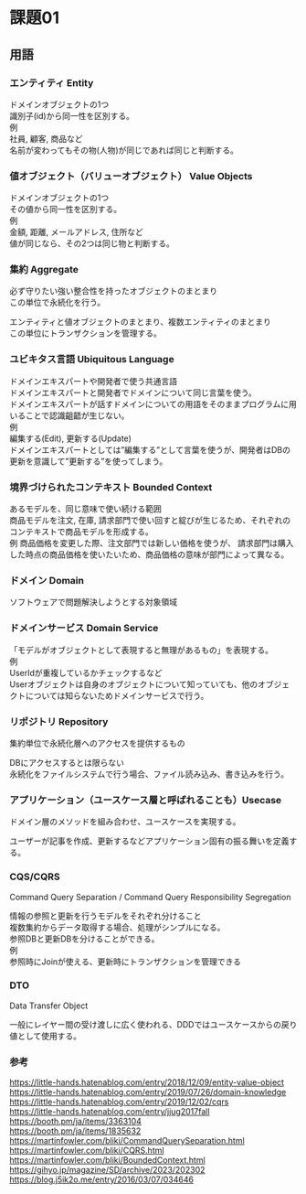 # 課題01

## 用語

### エンティティ Entity

ドメインオブジェクトの1つ  
識別子(id)から同一性を区別する。  
例  
社員, 顧客, 商品など  
名前が変わってもその物(人物)が同じであれば同じと判断する。  

### 値オブジェクト（バリューオブジェクト） Value Objects

ドメインオブジェクトの1つ  
その値から同一性を区別する。  
例  
金額, 距離, メールアドレス, 住所など  
値が同じなら、その2つは同じ物と判断する。  

### 集約 Aggregate

必ず守りたい強い整合性を持ったオブジェクトのまとまり  
この単位で永続化を行う。  

エンティティと値オブジェクトのまとまり、複数エンティティのまとまり  
この単位にトランザクションを管理する。  

### ユビキタス言語 Ubiquitous Language

ドメインエキスパートや開発者で使う共通言語  
ドメインエキスパートと開発者でドメインについて同じ言葉を使う。  
ドメインエキスパートが話すドメインについての用語をそのままプログラムに用いることで認識齟齬が生じない。  
例  
編集する(Edit), 更新する(Update)  
ドメインエキスパートとしては”編集する”として言葉を使うが、開発者はDBの更新を意識して”更新する”を使ってしまう。  

### 境界づけられたコンテキスト Bounded Context

あるモデルを、同じ意味で使い続ける範囲  
商品モデルを注文, 在庫, 請求部門で使い回すと綻びが生じるため、それぞれのコンテキストで商品モデルを形成する。  
例
商品価格を変更した際、注文部門では新しい価格を使うが、
請求部門は購入した時点の商品価格を使いたいため、商品価格の意味が部門によって異なる。

### ドメイン Domain

ソフトウェアで問題解決しようとする対象領域  

### ドメインサービス Domain Service

「モデルがオブジェクトとして表現すると無理があるもの」を表現する。  
例  
UserIdが重複しているかチェックするなど  
Userオブジェクトは自身のオブジェクトについて知っていても、他のオブジェクトについては知らないためドメインサービスで行う。  

### リポジトリ Repository

集約単位で永続化層へのアクセスを提供するもの  

DBにアクセスするとは限らない  
永続化をファイルシステムで行う場合、ファイル読み込み、書き込みを行う。  

### アプリケーション（ユースケース層と呼ばれることも）Usecase

ドメイン層のメソッドを組み合わせ、ユースケースを実現する。  

ユーザーが記事を作成、更新するなどアプリケーション固有の振る舞いを定義する。  

### CQS/CQRS

Command Query Separation / Command Query Responsibility Segregation  

情報の参照と更新を行うモデルをそれぞれ分けること  
複数集約からデータ取得する場合、処理がシンプルになる。  
参照DBと更新DBを分けることができる。  
例  
参照時にJoinが使える、更新時にトランザクションを管理できる  

### DTO

Data Transfer Object  

一般にレイヤー間の受け渡しに広く使われる、DDDではユースケースからの戻り値として使用する。  

### 参考

<https://little-hands.hatenablog.com/entry/2018/12/09/entity-value-object>  
<https://little-hands.hatenablog.com/entry/2019/07/26/domain-knowledge>  
<https://little-hands.hatenablog.com/entry/2019/12/02/cqrs>  
<https://little-hands.hatenablog.com/entry/jjug2017fall>  
<https://booth.pm/ja/items/3363104>  
<https://booth.pm/ja/items/1835632>  
<https://martinfowler.com/bliki/CommandQuerySeparation.html>  
<https://martinfowler.com/bliki/CQRS.html>  
<https://martinfowler.com/bliki/BoundedContext.html>  
<https://gihyo.jp/magazine/SD/archive/2023/202302>  
<https://blog.j5ik2o.me/entry/2016/03/07/034646>  

